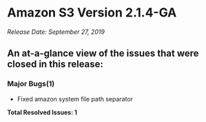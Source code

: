# Amazon S3 Version 2.1.4-GA

_Release Date: September 27, 2019_

## An at-a-glance view of the issues that were closed in this release:

### Major Bugs(1)
- Fixed amazon system file path separator

**Total Resolved Issues: 1**
